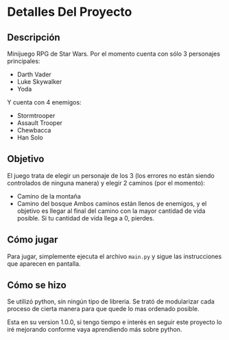 # Detalles Del Proyecto

## Descripción

Minijuego RPG de Star Wars. Por el momento cuenta con sólo 3 personajes principales:

- Darth Vader
- Luke Skywalker
- Yoda

Y cuenta con 4 enemigos:

- Stormtrooper
- Assault Trooper
- Chewbacca
- Han Solo

## Objetivo

El juego trata de elegir un personaje de los 3 (los errores no están siendo controlados de ninguna manera) y elegir 2 caminos (por el momento):

- Camino de la montaña
- Camino del bosque
  Ambos caminos están llenos de enemigos, y el objetivo es llegar al final del camino con la mayor cantidad de vida posible. Si tu cantidad de vida llega a 0, pierdes.

## Cómo jugar

Para jugar, simplemente ejecuta el archivo `main.py` y sigue las instrucciones que aparecen en pantalla.

## Cómo se hizo

Se utilizó python, sin ningún tipo de libreria. Se trató de modularizar cada proceso de cierta manera para que quede lo mas ordenado posible.

Esta en su version 1.0.0, si tengo tiempo e interés en seguir este proyecto lo iré mejorando conforme vaya aprendiendo más sobre python.
